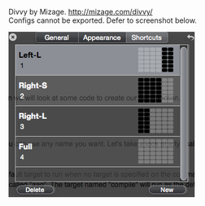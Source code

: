 Divvy by Mizage. http://mizage.com/divvy/  
Configs cannot be exported. Defer to screenshot below.

![shortcuts](divvy-shortcuts.png)
